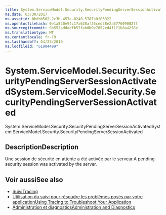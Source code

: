 ```yaml
---
title: System.ServiceModel.Security.SecurityPendingServerSessionActivated
ms.date: 03/30/2017
ms.assetid: 8bdbb502-2c3b-457a-8240-5787b0f83322
ms.openlocfilehash: 0e1a820e94c17a638af26ced38e2a577609002ff
ms.sourcegitcommit: 9b552addadfb57fab0b9e7852ed4f1f1b8a42f8e
ms.translationtype: MT
ms.contentlocale: fr-FR
ms.lasthandoff: 04/23/2019
ms.locfileid: "61904499"
---
```

# <a name="systemservicemodelsecuritysecuritypendingserversessionactivated"></a><span data-ttu-id="a3010-102">System.ServiceModel.Security.SecurityPendingServerSessionActivated</span><span class="sxs-lookup"><span data-stu-id="a3010-102">System.ServiceModel.Security.SecurityPendingServerSessionActivated</span></span>
<span data-ttu-id="a3010-103">System.ServiceModel.Security.SecurityPendingServerSessionActivated</span><span class="sxs-lookup"><span data-stu-id="a3010-103">System.ServiceModel.Security.SecurityPendingServerSessionActivated</span></span>  
  
## <a name="description"></a><span data-ttu-id="a3010-104">Description</span><span class="sxs-lookup"><span data-stu-id="a3010-104">Description</span></span>  
 <span data-ttu-id="a3010-105">Une session de sécurité en attente a été activée par le serveur.</span><span class="sxs-lookup"><span data-stu-id="a3010-105">A pending security session was activated by the server.</span></span>  
  
## <a name="see-also"></a><span data-ttu-id="a3010-106">Voir aussi</span><span class="sxs-lookup"><span data-stu-id="a3010-106">See also</span></span>

- [<span data-ttu-id="a3010-107">Suivi</span><span class="sxs-lookup"><span data-stu-id="a3010-107">Tracing</span></span>](../../../../../docs/framework/wcf/diagnostics/tracing/index.md)
- [<span data-ttu-id="a3010-108">Utilisation du suivi pour résoudre les problèmes posés par votre application</span><span class="sxs-lookup"><span data-stu-id="a3010-108">Using Tracing to Troubleshoot Your Application</span></span>](../../../../../docs/framework/wcf/diagnostics/tracing/using-tracing-to-troubleshoot-your-application.md)
- [<span data-ttu-id="a3010-109">Administration et diagnostics</span><span class="sxs-lookup"><span data-stu-id="a3010-109">Administration and Diagnostics</span></span>](../../../../../docs/framework/wcf/diagnostics/index.md)
